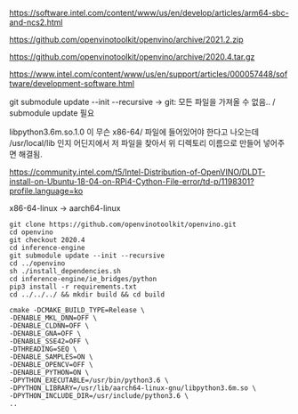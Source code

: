 https://software.intel.com/content/www/us/en/develop/articles/arm64-sbc-and-ncs2.html

https://github.com/openvinotoolkit/openvino/archive/2021.2.zip

https://github.com/openvinotoolkit/openvino/archive/2020.4.tar.gz

https://www.intel.com/content/www/us/en/support/articles/000057448/software/development-software.html

git submodule update --init --recursive -> git: 모든 파일을 가져올 수 없음.. / submodule update 필요 

libpython3.6m.so.1.0 이 무슨 x86-64/ 파일에 들어있어야 한다고 나오는데
/usr/local/lib 인지 어딘지에서 저 파일을 찾아서 위 디렉토리 이름으로 만들어 넣어주면 해결됨.

https://community.intel.com/t5/Intel-Distribution-of-OpenVINO/DLDT-install-on-Ubuntu-18-04-on-RPi4-Cython-File-error/td-p/1198301?profile.language=ko

x86-64-linux -> aarch64-linux 

```
git clone https://github.com/openvinotoolkit/openvino.git
cd openvino
git checkout 2020.4
cd inference-engine
git submodule update --init --recursive
cd ../openvino
sh ./install_dependencies.sh
cd inference-engine/ie_bridges/python
pip3 install -r requirements.txt
cd ../../../ && mkdir build && cd build

cmake -DCMAKE_BUILD_TYPE=Release \
-DENABLE_MKL_DNN=OFF \
-DENABLE_CLDNN=OFF \
-DENABLE_GNA=OFF \
-DENABLE_SSE42=OFF \
-DTHREADING=SEQ \
-DENABLE_SAMPLES=ON \
-DENABLE_OPENCV=OFF \
-DENABLE_PYTHON=ON \
-DPYTHON_EXECUTABLE=/usr/bin/python3.6 \
-DPYTHON_LIBRARY=/usr/lib/aarch64-linux-gnu/libpython3.6m.so \
-DPYTHON_INCLUDE_DIR=/usr/include/python3.6 \
..

```
